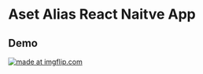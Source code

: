 # Aset Alias React Naitve App


## Demo
<a href="https://imgflip.com/gif/2bct2q"><img src="https://i.imgflip.com/2bct2q.gif" title="made at imgflip.com"/></a>
